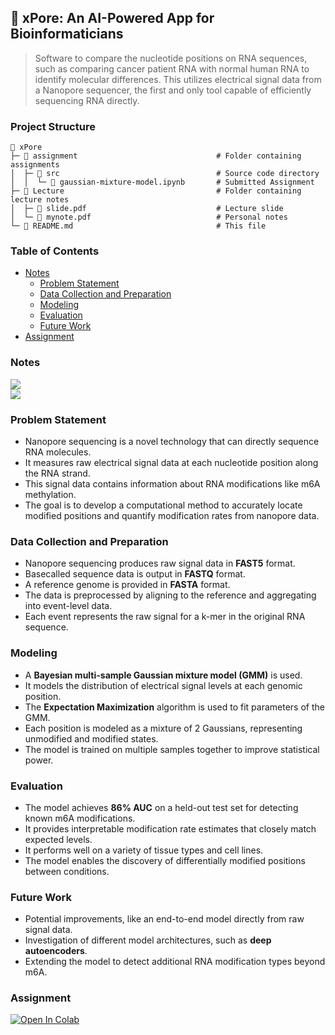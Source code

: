 ## 🧬 xPore: An AI-Powered App for Bioinformaticians

> Software to compare the nucleotide positions on RNA sequences, such as comparing cancer patient RNA with normal human RNA to identify molecular differences. This utilizes electrical signal data from a Nanopore sequencer, the first and only tool capable of efficiently sequencing RNA directly.

### Project Structure

```plaintext
📂 xPore
├─ 📂 assignment                               # Folder containing assignments
│  ├─ 📂 src                                   # Source code directory
│  │  └─ 📄 gaussian-mixture-model.ipynb       # Submitted Assignment
├─ 📂 Lecture                                  # Folder containing lecture notes
│  ├─ 📄 slide.pdf                             # Lecture slide
│  └─ 📄 mynote.pdf                            # Personal notes
└─ 📄 README.md                                # This file
```

### Table of Contents

- [Notes](#notes)
  - [Problem Statement](#problem-statement)
  - [Data Collection and Preparation](#data-collection-and-preparation)
  - [Modeling](#modeling)
  - [Evaluation](#evaluation)
  - [Future Work](#future-work)
- [Assignment](#assignment)

### Notes

[<img src="https://img.shields.io/badge/view%20in%20notion-grey?style=for-the-badge&logo=notion" />](https://xinnypie.notion.site/xPore-An-AI-Powered-App-for-Bioinformaticians-12ee5e00bcf04e77b3a9c98d000b3f96?pvs=4)  
[<img src="https://img.shields.io/badge/view%20in%20pdf-grey?style=for-the-badge&logo=github" />](./lecture/file/mynote.pdf)

### Problem Statement

- Nanopore sequencing is a novel technology that can directly sequence RNA molecules.
- It measures raw electrical signal data at each nucleotide position along the RNA strand.
- This signal data contains information about RNA modifications like m6A methylation.
- The goal is to develop a computational method to accurately locate modified positions and quantify modification rates from nanopore data.

### Data Collection and Preparation

- Nanopore sequencing produces raw signal data in **FAST5** format.
- Basecalled sequence data is output in **FASTQ** format.
- A reference genome is provided in **FASTA** format.
- The data is preprocessed by aligning to the reference and aggregating into event-level data.
- Each event represents the raw signal for a k-mer in the original RNA sequence.

### Modeling

- A **Bayesian multi-sample Gaussian mixture model (GMM)** is used.
- It models the distribution of electrical signal levels at each genomic position.
- The **Expectation Maximization** algorithm is used to fit parameters of the GMM.
- Each position is modeled as a mixture of 2 Gaussians, representing unmodified and modified states.
- The model is trained on multiple samples together to improve statistical power.

### Evaluation

- The model achieves **86% AUC** on a held-out test set for detecting known m6A modifications.
- It provides interpretable modification rate estimates that closely match expected levels.
- It performs well on a variety of tissue types and cell lines.
- The model enables the discovery of differentially modified positions between conditions.

### Future Work

- Potential improvements, like an end-to-end model directly from raw signal data.
- Investigation of different model architectures, such as **deep autoencoders**.
- Extending the model to detect additional RNA modification types beyond m6A.

### Assignment

[<img src="https://colab.research.google.com/assets/colab-badge.svg" alt="Open In Colab"/>](https://colab.research.google.com/github/xinnypie/pmb-u-ai/blob/master/xPore/assignment/src/gaussian-mixture-model.ipynb)
